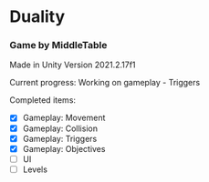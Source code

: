 # Duality
### Game by MiddleTable

Made in Unity Version 2021.2.17f1

Current progress: Working on gameplay - Triggers

Completed items:
- [x] Gameplay: Movement
- [x] Gameplay: Collision
- [x] Gameplay: Triggers
- [x] Gameplay: Objectives
- [ ] UI
- [ ] Levels